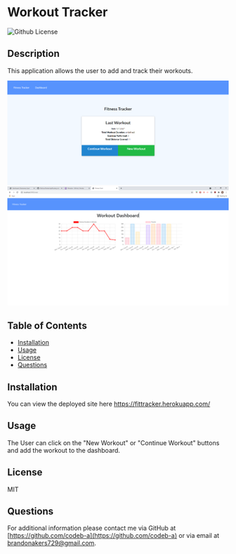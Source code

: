 # Workout Tracker

![Github License](https://img.shields.io/badge/License-MIT-yellow.svg)

## Description

This application allows the user to add and track their workouts.

![](images/workouttrackerpic1.png)
![](images/workoutdash.png)

## Table of Contents

- [Installation](#Installation)
- [Usage](#Usage)
- [License](#License)
- [Questions](#Questions)

## Installation

You can view the deployed site here https://fittracker.herokuapp.com/

## Usage

The User can click on the "New Workout" or "Continue Workout" buttons and add the workout to the dashboard.

## License

MIT

## Questions

For additional information please contact me via GitHub at [https://github.com/codeb-a](https://github.com/codeb-a) or via email at [brandonakers729@gmail.com](mailto:brandonakers729@gmail.com?subject=[GitHub]%README%Generator).
